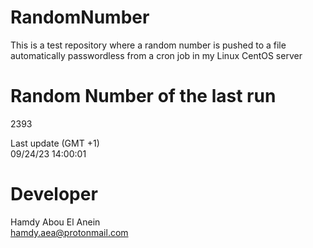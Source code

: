 # RandomNumber    
This is a test repository where a random number is pushed to a file automatically passwordless from a cron job in my Linux CentOS server    
# Random Number of the last run   
2393
      
Last update (GMT +1)    
09/24/23 14:00:01
# Developer    
Hamdy Abou El Anein   
hamdy.aea@protonmail.com
